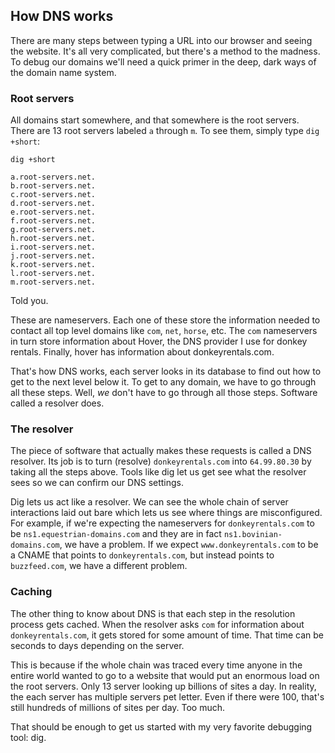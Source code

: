 ## How DNS works

There are many steps between typing a URL into our browser and seeing the website. It's all very complicated, but there's a method to the madness. To debug our domains we'll need a quick primer in the deep, dark ways of the domain name system.

### Root servers

All domains start somewhere, and that somewhere is the root servers. There are 13 root servers labeled `a` through `m`. To see them, simply type `dig +short`:

```shell
dig +short

a.root-servers.net.
b.root-servers.net.
c.root-servers.net.
d.root-servers.net.
e.root-servers.net.
f.root-servers.net.
g.root-servers.net.
h.root-servers.net.
i.root-servers.net.
j.root-servers.net.
k.root-servers.net.
l.root-servers.net.
m.root-servers.net.
```

Told you.

These are nameservers. Each one of these store the information needed to contact all top level domains like `com`, `net`, `horse`, etc. The `com` nameservers in turn store information about Hover, the DNS provider I use for donkey rentals. Finally, hover has information about donkeyrentals.com.

That's how DNS works, each server looks in its database to find out how to get to the next level below it. To get to any domain, we have to go through all these steps. Well, _we_ don't have to go through all those steps. Software called a resolver does.

### The resolver

The piece of software that actually makes these requests is called a DNS resolver. Its job is to turn (resolve) `donkeyrentals.com` into `64.99.80.30` by taking all the steps above. Tools like dig let us get see what the resolver sees so we can confirm our DNS settings.

Dig lets us act like a resolver. We can see the whole chain of server interactions laid out bare which lets us see where things are misconfigured. For example, if we're expecting the nameservers for `donkeyrentals.com` to be `ns1.equestrian-domains.com` and they are in fact `ns1.bovinian-domains.com`, we have a problem. If we expect `www.donkeyrentals.com` to be a CNAME that points to `donkeyrentals.com`, but instead points to `buzzfeed.com`, we have a different problem.

### Caching

The other thing to know about DNS is that each step in the resolution process gets cached. When the resolver asks `com` for information about `donkeyrentals.com`, it gets stored for some amount of time. That time can be seconds to days depending on the server.

This is because if the whole chain was traced every time anyone in the entire world wanted to go to a website that would put an enormous load on the root servers. Only 13 server looking up billions of sites a day. In reality, the each server has multiple servers pet letter. Even if there were 100, that's still hundreds of millions of sites per day. Too much.

That should be enough to get us started with my very favorite debugging tool: dig.
